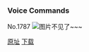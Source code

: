 ### Voice Commands
No.1787
![图片不见了~~~](https://imgs.xkcd.com/comics/voice_commands.png)

[原址](https://xkcd.com//1787) [下载](https://imgs.xkcd.com/comics/voice_commands.png)

